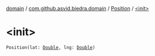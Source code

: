 [domain](../../index.md) / [com.github.asvid.biedra.domain](../index.md) / [Position](index.md) / [&lt;init&gt;](./-init-.md)

# &lt;init&gt;

`Position(lat: `[`Double`](https://kotlinlang.org/api/latest/jvm/stdlib/kotlin/-double/index.html)`, lng: `[`Double`](https://kotlinlang.org/api/latest/jvm/stdlib/kotlin/-double/index.html)`)`